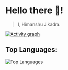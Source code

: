 # Hello there 🌌!


> I, Himanshu Jikadra.

 [![Activity graph](http://github-profile-summary-cards.vercel.app/api/cards/profile-details?username=HimanshuJikadra015&theme=transparent)](https://github.com/HimanshuJikadra015/)

## Top Languages: 
![Top Languages](https://github-readme-stats.vercel.app/api/top-langs/?username=HimanshuJikadra015&show_icons=true&theme=transparent&layout=donut)
